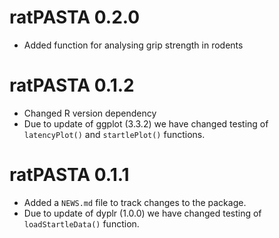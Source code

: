 # ratPASTA 0.2.0

* Added function for analysing grip strength in rodents 


# ratPASTA 0.1.2

* Changed R version dependency 
* Due to update of ggplot (3.3.2) we have changed testing of `latencyPlot()` and `startlePlot()` functions. 


# ratPASTA 0.1.1

* Added a `NEWS.md` file to track changes to the package.
* Due to update of dyplr (1.0.0) we have changed testing of `loadStartleData()` function. 
